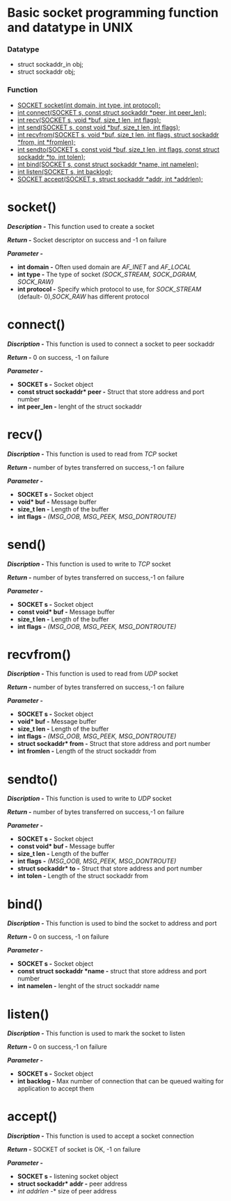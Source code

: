 # Basic socket programming function and datatype in UNIX

### Datatype
* struct sockaddr_in obj;
* struct sockaddr obj;

### Function
* [SOCKET socket(int domain, int type, int protocol);](https://github.com/sri-varshan14/socket_programming/tree/master/1_SocketBasic#socket)
* [int connect(SOCKET s, const struct sockaddr *peer, int peer_len);](https://github.com/sri-varshan14/socket_programming/tree/master/1_SocketBasic#connect)
* [int recv(SOCKET s, void *buf, size_t len, int flags);](https://github.com/sri-varshan14/socket_programming/tree/master/1_SocketBasic#recv)
* [int send(SOCKET s, const void *buf, size_t len, int flags);](https://github.com/sri-varshan14/socket_programming/tree/master/1_SocketBasic#send)
* [int recvfrom(SOCKET s, void *buf, size_t len, int flags, struct sockaddr *from, int *fromlen);](https://github.com/sri-varshan14/socket_programming/tree/master/1_SocketBasic#revfrom)
* [int sendto(SOCKET s, const void *buf, size_t len, int flags, const struct sockaddr *to, int tolen);](https://github.com/sri-varshan14/socket_programming/tree/master/1_SocketBasic#sendto)
* [int bind(SOCKET s, const struct sockaddr *name, int namelen);](https://github.com/sri-varshan14/socket_programming/tree/master/1_SocketBasic#bind)
* [int listen(SOCKET s, int backlog);](https://github.com/sri-varshan14/socket_programming/tree/master/1_SocketBasic#listen)
* [SOCKET accept(SOCKET s, struct sockaddr *addr, int *addrlen);](https://github.com/sri-varshan14/socket_programming/tree/master/1_SocketBasic#accept)

# socket()
***Description -*** This function used to create a socket 

***Return -*** Socket descriptor on success and -1 on failure

***Parameter -***

* **int domain -** Often used domain are *AF_INET* and *AF_LOCAL*
* **int type -** The type of socket *(SOCK_STREAM, SOCK_DGRAM, SOCK_RAW)*
* **int protocol -** Specify which protocol to use, for *SOCK_STREAM* (default- 0),*SOCK_RAW* has different protocol

# connect()
***Discription -*** This function is used to connect a socket to peer sockaddr

***Return -*** 0 on success, -1 on failure

***Parameter -***

* **SOCKET s -** Socket object
* **const struct sockaddr\* peer -** Struct that store address and port number
* **int peer_len -** lenght of the struct sockaddr

# recv()
***Discription -*** This function is used to read from *TCP* socket

***Return -*** number of bytes transferred on success,-1 on failure

***Parameter -***

* **SOCKET s -** Socket object
* **void\* buf -** Message buffer
* **size_t len -** Length of the buffer
* **int flags -** *(MSG_OOB, MSG_PEEK, MSG_DONTROUTE)* 

# send()
***Discription -*** This function is used to write to *TCP* socket

***Return -*** number of bytes transferred on success,-1 on failure

***Parameter -***

* **SOCKET s -** Socket object
* **const void\* buf -** Message buffer
* **size_t len -** Length of the buffer
* **int flags -** *(MSG_OOB, MSG_PEEK, MSG_DONTROUTE)* 

# recvfrom()
***Discription -*** This function is used to read from *UDP* socket

***Return -*** number of bytes transferred on success,-1 on failure

***Parameter -***

* **SOCKET s -** Socket object
* **void\* buf -** Message buffer
* **size_t len -** Length of the buffer
* **int flags -** *(MSG_OOB, MSG_PEEK, MSG_DONTROUTE)* 
* **struct sockaddr\* from -** Struct that store address and port number
* **int fromlen -** Length of the struct sockaddr from

# sendto()
***Discription -*** This function is used to write to *UDP* socket

***Return -*** number of bytes transferred on success,-1 on failure

***Parameter -***

* **SOCKET s -** Socket object
* **const void\* buf -** Message buffer
* **size_t len -** Length of the buffer
* **int flags -** *(MSG_OOB, MSG_PEEK, MSG_DONTROUTE)*
* **struct sockaddr\* to -** Struct that store address and port number
* **int tolen -** Length of the struct sockaddr from

# bind()
***Discription -*** This function is used to bind the socket to address and port

***Return -*** 0 on success, -1 on failure

***Parameter -***

* **SOCKET s -** Socket object
* **const struct sockaddr \*name -** struct that store address and port number
* **int namelen -** lenght of the struct sockaddr name 

# listen()
***Discription -*** This function is used to mark the socket to listen

***Return -*** 0 on success,-1 on failure

***Parameter -***

* **SOCKET s -** Socket object
* **int backlog -** Max number of connection that can be queued waiting for application to accept them

# accept()
***Discription -*** This function is used to accept a socket connection

***Return -*** SOCKET of socket is OK, -1 on failure

***Parameter -***

* **SOCKET s -** listening socket object
* **struct sockaddr\* addr -** peer address
* **int* addrlen -** size of peer address

